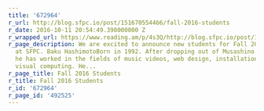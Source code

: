 ```yaml
---
title: '672964'
r_url: http://blog.sfpc.io/post/151670554466/fall-2016-students
r_date: 2016-10-11 20:54:49.398000000 Z
r_wrapped_url: https://www.reading.am/p/4s3Q/http://blog.sfpc.io/post/151670554466/fall-2016-students
r_page_description: We are excited to announce new students for Fall 2016 session
  at SFPC. Baku HashimotoBorn in 1992. After dropping out of Musashino Art University,
  he has worked in the fields of music videos, web design, installation, and experimental
  visual computing. He...
r_page_title: Fall 2016 Students
r_title: Fall 2016 Students
r_id: '672964'
r_page_id: '492525'
---
```


